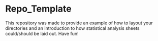 # Repo_Template


This repository was made to provide an example of how to layout your directories and an introduction to how statistical analysis sheets could/should be laid out. Have fun!
